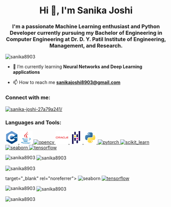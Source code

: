 <h1 align="center">Hi 👋, I'm Sanika Joshi</h1>
<h3 align="center">I'm a passionate Machine Learning enthusiast and Python Developer currently pursuing my Bachelor of Engineering in Computer Engineering at Dr. D. Y. Patil Institute of Engineering, Management, and Research.</h3>

<p align="left"> <img src="https://komarev.com/ghpvc/?username=sanika8903&label=Profile%20views&color=0e75b6&style=flat" alt="sanika8903" /> </p>

- 🌱 I’m currently learning **Neural Networks and Deep Learning applications**

- 📫 How to reach me **sanikajoshi8903@gmail.com**

<h3 align="left">Connect with me:</h3>
<p align="left">
<a href="https://linkedin.com/in/sanika-joshi-27a79a241/" target="blank"><img align="center" src="https://raw.githubusercontent.com/rahuldkjain/github-profile-readme-generator/master/src/images/icons/Social/linked-in-alt.svg" alt="sanika-joshi-27a79a241/" height="30" width="40" /></a>
</p>

<h3 align="left">Languages and Tools:</h3>
<p align="left"> <a href="https://www.w3schools.com/cpp/" target="_blank" rel="noreferrer"> <img src="https://raw.githubusercontent.com/devicons/devicon/master/icons/cplusplus/cplusplus-original.svg" alt="cplusplus" width="40" height="40"/> </a> <a href="https://www.java.com" target="_blank" rel="noreferrer"> <img src="https://raw.githubusercontent.com/devicons/devicon/master/icons/java/java-original.svg" alt="java" width="40" height="40"/> </a> <a href="https://opencv.org/" target="_blank" rel="noreferrer"> <img src="https://www.vectorlogo.zone/logos/opencv/opencv-icon.svg" alt="opencv" width="40" height="40"/> </a> <a href="https://www.oracle.com/" target="_blank" rel="noreferrer"> <img src="https://raw.githubusercontent.com/devicons/devicon/master/icons/oracle/oracle-original.svg" alt="oracle" width="40" height="40"/> </a> <a href="https://pandas.pydata.org/" target="_blank" rel="noreferrer"> <img src="https://raw.githubusercontent.com/devicons/devicon/2ae2a900d2f041da66e950e4d48052658d850630/icons/pandas/pandas-original.svg" alt="pandas" width="40" height="40"/> </a> <a href="https://www.python.org" target="_blank" rel="noreferrer"> <img src="https://raw.githubusercontent.com/devicons/devicon/master/icons/python/python-original.svg" alt="python" width="40" height="40"/> </a> <a href="https://pytorch.org/" target="_blank" rel="noreferrer"> <img src="https://www.vectorlogo.zone/logos/pytorch/pytorch-icon.svg" alt="pytorch" width="40" height="40"/> </a> <a href="https://scikit-learn.org/" target="_blank" rel="noreferrer"> <img src="https://upload.wikimedia.org/wikipedia/commons/0/05/Scikit_learn_logo_small.svg" alt="scikit_learn" width="40" height="40"/> </a> <a href="https://seaborn.pydata.org/" target="_blank" rel="noreferrer"> <img src="https://seaborn.pydata.org/_images/logo-mark-lightbg.svg" alt="seaborn" width="40" height="40"/> </a> <a href="https://www.tensorflow.org" target="_blank" rel="noreferrer"> <img src="https://www.vectorlogo.zone/logos/tensorflow/tensorflow-icon.svg" alt="tensorflow" width="40" height="40"/> </a> </p>

<p><img align="left" src="https://github-readme-stats.vercel.app/api/top-langs?username=sanika8903&show_icons=true&locale=en&layout=compact" alt="sanika8903" /></p>

<p>&nbsp;<img align="center" src="https://github-readme-stats.vercel.app/api?username=sanika8903&show_icons=true&locale=en" alt="sanika8903" /></p>

<p><img align="center" src="https://github-readme-streak-stats.herokuapp.com/?user=sanika8903&" alt="sanika8903" /></p> target="_blank" rel="noreferrer"> <img src="https://seaborn.pydata.org/_images/logo-mark-lightbg.svg" alt="seaborn" width="40" height="40"/> </a> <a href="https://www.tensorflow.org" target="_blank" rel="noreferrer"> <img src="https://www.vectorlogo.zone/logos/tensorflow/tensorflow-icon.svg" alt="tensorflow" width="40" height="40"/> </a> </p>

<p><img align="left" src="https://github-readme-stats.vercel.app/api/top-langs?username=sanika8903&show_icons=true&locale=en&layout=compact" alt="sanika8903" /></p>

<p>&nbsp;<img align="center" src="https://github-readme-stats.vercel.app/api?username=sanika8903&show_icons=true&locale=en" alt="sanika8903" /></p>

<p><img align="center" src="https://github-readme-streak-stats.herokuapp.com/?user=sanika8903&" alt="sanika8903" /></p>

